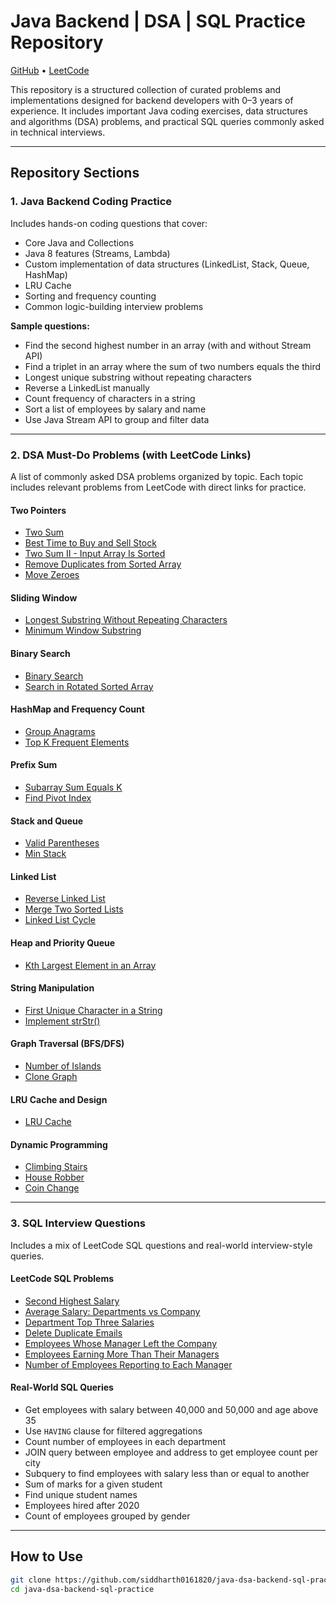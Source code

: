 # Java Backend | DSA | SQL Practice Repository  
[GitHub](https://github.com/siddharth0161820) •  [LeetCode](https://leetcode.com/siddharth0161820)

This repository is a structured collection of curated problems and implementations designed for backend developers with 0–3 years of experience. It includes important Java coding exercises, data structures and algorithms (DSA) problems, and practical SQL queries commonly asked in technical interviews.

---

## Repository Sections

### 1. Java Backend Coding Practice

Includes hands-on coding questions that cover:

- Core Java and Collections  
- Java 8 features (Streams, Lambda)  
- Custom implementation of data structures (LinkedList, Stack, Queue, HashMap)  
- LRU Cache  
- Sorting and frequency counting  
- Common logic-building interview problems  

**Sample questions:**

- Find the second highest number in an array (with and without Stream API)  
- Find a triplet in an array where the sum of two numbers equals the third  
- Longest unique substring without repeating characters  
- Reverse a LinkedList manually  
- Count frequency of characters in a string  
- Sort a list of employees by salary and name  
- Use Java Stream API to group and filter data  

---

### 2. DSA Must-Do Problems (with LeetCode Links)

A list of commonly asked DSA problems organized by topic. Each topic includes relevant problems from LeetCode with direct links for practice.

#### Two Pointers
- [Two Sum](https://leetcode.com/problems/two-sum/)
- [Best Time to Buy and Sell Stock](https://leetcode.com/problems/best-time-to-buy-and-sell-stock/)
- [Two Sum II - Input Array Is Sorted](https://leetcode.com/problems/two-sum-ii-input-array-is-sorted/)
- [Remove Duplicates from Sorted Array](https://leetcode.com/problems/remove-duplicates-from-sorted-array/)
- [Move Zeroes](https://leetcode.com/problems/move-zeroes/)

#### Sliding Window
- [Longest Substring Without Repeating Characters](https://leetcode.com/problems/longest-substring-without-repeating-characters/)
- [Minimum Window Substring](https://leetcode.com/problems/minimum-window-substring/)

#### Binary Search
- [Binary Search](https://leetcode.com/problems/binary-search/)
- [Search in Rotated Sorted Array](https://leetcode.com/problems/search-in-rotated-sorted-array/)

#### HashMap and Frequency Count
- [Group Anagrams](https://leetcode.com/problems/group-anagrams/)
- [Top K Frequent Elements](https://leetcode.com/problems/top-k-frequent-elements/)

#### Prefix Sum
- [Subarray Sum Equals K](https://leetcode.com/problems/subarray-sum-equals-k/)
- [Find Pivot Index](https://leetcode.com/problems/find-pivot-index/)

#### Stack and Queue
- [Valid Parentheses](https://leetcode.com/problems/valid-parentheses/)
- [Min Stack](https://leetcode.com/problems/min-stack/)

#### Linked List
- [Reverse Linked List](https://leetcode.com/problems/reverse-linked-list/)
- [Merge Two Sorted Lists](https://leetcode.com/problems/merge-two-sorted-lists/)
- [Linked List Cycle](https://leetcode.com/problems/linked-list-cycle/)

#### Heap and Priority Queue
- [Kth Largest Element in an Array](https://leetcode.com/problems/kth-largest-element-in-an-array/)

#### String Manipulation
- [First Unique Character in a String](https://leetcode.com/problems/first-unique-character-in-a-string/)
- [Implement strStr()](https://leetcode.com/problems/implement-strstr/)

#### Graph Traversal (BFS/DFS)
- [Number of Islands](https://leetcode.com/problems/number-of-islands/)
- [Clone Graph](https://leetcode.com/problems/clone-graph/)

#### LRU Cache and Design
- [LRU Cache](https://leetcode.com/problems/lru-cache/)

#### Dynamic Programming
- [Climbing Stairs](https://leetcode.com/problems/climbing-stairs/)
- [House Robber](https://leetcode.com/problems/house-robber/)
- [Coin Change](https://leetcode.com/problems/coin-change/)

---

### 3. SQL Interview Questions

Includes a mix of LeetCode SQL questions and real-world interview-style queries.

#### LeetCode SQL Problems
- [Second Highest Salary](https://leetcode.com/problems/second-highest-salary/)
- [Average Salary: Departments vs Company](https://leetcode.com/problems/average-salary-departments-vs-company/)
- [Department Top Three Salaries](https://leetcode.com/problems/department-top-three-salaries/)
- [Delete Duplicate Emails](https://leetcode.com/problems/delete-duplicate-emails/)
- [Employees Whose Manager Left the Company](https://leetcode.com/problems/employees-whose-manager-left-the-company/)
- [Employees Earning More Than Their Managers](https://leetcode.com/problems/employees-earning-more-than-their-managers/)
- [Number of Employees Reporting to Each Manager](https://leetcode.com/problems/the-number-of-employees-which-report-to-each-employee/)

#### Real-World SQL Queries
- Get employees with salary between 40,000 and 50,000 and age above 35  
- Use `HAVING` clause for filtered aggregations  
- Count number of employees in each department  
- JOIN query between employee and address to get employee count per city  
- Subquery to find employees with salary less than or equal to another  
- Sum of marks for a given student  
- Find unique student names  
- Employees hired after 2020  
- Count of employees grouped by gender  

---

## How to Use

```bash
git clone https://github.com/siddharth0161820/java-dsa-backend-sql-practice.git
cd java-dsa-backend-sql-practice
